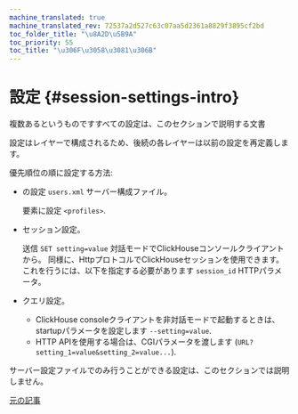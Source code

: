 ```yaml
---
machine_translated: true
machine_translated_rev: 72537a2d527c63c07aa5d2361a8829f3895cf2bd
toc_folder_title: "\u8A2D\u5B9A"
toc_priority: 55
toc_title: "\u306F\u3058\u3081\u306B"
---
```


# 設定 {#session-settings-intro}

複数あるというものですすべての設定は、このセクションで説明する文書

設定はレイヤーで構成されるため、後続の各レイヤーは以前の設定を再定義します。

優先順位の順に設定する方法:

-   の設定 `users.xml` サーバー構成ファイル。

    要素に設定 `<profiles>`.

-   セッション設定。

    送信 `SET setting=value` 対話モードでClickHouseコンソールクライアントから。
    同様に、HttpプロトコルでClickHouseセッションを使用できます。 これを行うには、以下を指定する必要があります `session_id` HTTPパラメータ。

-   クエリ設定。

    -   ClickHouse consoleクライアントを非対話モードで起動するときは、startupパラメータを設定します `--setting=value`.
    -   HTTP APIを使用する場合は、CGIパラメータを渡します (`URL?setting_1=value&setting_2=value...`).

サーバー設定ファイルでのみ行うことができる設定は、このセクションでは説明しません。

[元の記事](https://clickhouse.com/docs/en/operations/settings/) <!--hide-->
